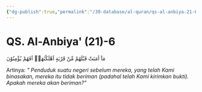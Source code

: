 ```yaml
---
{"dg-publish":true,"permalink":"/30-database/al-quran/qs-al-anbiya-21-6/"}
---
```



# QS. Al-Anbiya' (21)-6
مَآ اٰمَنَتْ قَبْلَهُمْ مِّنْ قَرْيَةٍ اَهْلَكْنٰهَاۚ اَفَهُمْ يُؤْمِنُوْنَ 

Artinya: *" Penduduk suatu negeri sebelum mereka, yang telah Kami binasakan, mereka itu tidak beriman (padahal telah Kami kirimkan bukti). Apakah mereka akan beriman?"*
